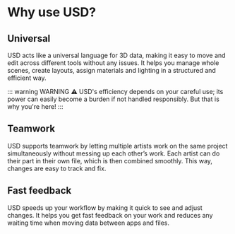 # Why use USD?

## Universal

USD acts like a universal language for 3D data, making it easy to move and edit across different tools without any issues. It helps you manage whole scenes, create layouts, assign materials and lighting in a structured and efficient way.

::: warning WARNING ⚠️
USD's efficiency depends on your careful use; its power can easily become a burden if not handled responsibly. But that is why you're here!
:::

## Teamwork

USD supports teamwork by letting multiple artists work on the same project simultaneously without messing up each other’s work. Each artist can do their part in their own file, which is then combined smoothly. This way, changes are easy to track and fix.

## Fast feedback

USD speeds up your workflow by making it quick to see and adjust changes. It helps you get fast feedback on your work and reduces any waiting time when moving data between apps and files.
